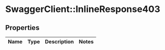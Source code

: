 # SwaggerClient::InlineResponse403

## Properties
Name | Type | Description | Notes
------------ | ------------- | ------------- | -------------

